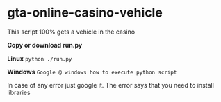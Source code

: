 # gta-online-casino-vehicle
This script 100% gets a vehicle in the casino

**Copy or download run.py**

**Linux**
``python ./run.py``

**Windows**
``Google @ windows how to execute python script``

In case of any error just google it. The error says that you need to install libraries 
